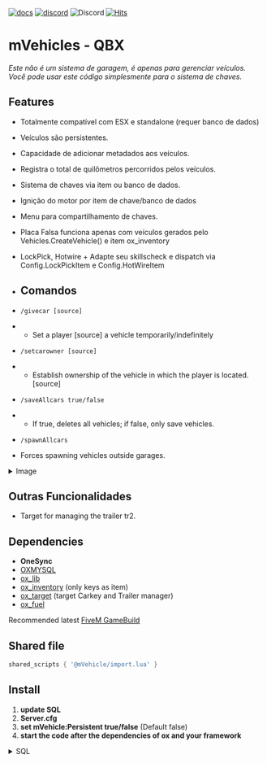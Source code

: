 
[![docs](https://img.shields.io/badge/Documents-Read-232323?logo=readthedocs&logoColor=white)](https://mono-scripts.gitbook.io/mono-docs/mono-documents/mvehicle)
[![discord](https://img.shields.io/badge/Join-Discord-blue?logo=discord&logoColor=white)](https://discord.gg/Vk7eY8xYV2)
![Discord](https://img.shields.io/discord/1048630711881568267?style=flat&label=Online%20Users&color=green)
[![Hits](https://hits.seeyoufarm.com/api/count/incr/badge.svg?url=https%3A%2F%2Fgithub.com%2FMono-94%2FmVehicle&count_bg=%23E9A711&title_bg=%23232323&icon=&icon_color=%23E7E7E7&title=hits&edge_flat=false)](https://hits.seeyoufarm.com)



# mVehicles  - QBX
*Este não é um sistema de garagem, é apenas para gerenciar veículos. Você pode usar este código simplesmente para o sistema de chaves.*

## Features
- Totalmente compatível com ESX e standalone (requer banco de dados)
- Veículos são persistentes.
- Capacidade de adicionar metadados aos veículos.
- Registra o total de quilômetros percorridos pelos veículos.
- Sistema de chaves via item ou banco de dados.
- Ignição do motor por item de chave/banco de dados
- Menu para compartilhamento de chaves.
- Placa Falsa funciona apenas com veículos gerados pelo Vehicles.CreateVehicle() e item ox_inventory
- LockPick, Hotwire + Adapte seu skillscheck e dispatch via Config.LockPickItem e Config.HotWireItem
 

- ## **Comandos**
 - `/givecar [source]`
 - - Set a player [source] a vehicle temporarily/indefinitely
 - `/setcarowner [source]`
  - - Establish ownership of the vehicle in which the player is located. [source]
 - `/saveAllcars true/false` 
 - - If true, deletes all vehicles; if false, only save vehicles.
 - `/spawnAllcars` 
 -  Forces spawning vehicles outside garages.
<details>
<summary>Image</summary>

![GiveCar](https://i.imgur.com/3ja1LQG.png)

![CarKeysMenu](https://i.imgur.com/b3eAY84.png)

![ManageVehicleKeys](https://i.imgur.com/82KfzBc.png)
</details>

## Outras Funcionalidades
- Target for managing the trailer tr2.

## Dependencies
* **OneSync**
* [OXMYSQL](https://github.com/overextended/oxmysql)
* [ox_lib](https://github.com/overextended/ox_lib)
* [ox_inventory](https://github.com/overextended/ox_inventory) (only keys as item)
* [ox_target](https://github.com/overextended/ox_target) (target Carkey and Trailer manager)
* [ox_fuel](https://github.com/overextended/ox_fuel) 

Recommended latest 
[FiveM  GameBuild](https://docs.fivem.net/docs/server-manual/server-commands#sv_enforcegamebuild-build)

## Shared file
```lua 
shared_scripts { '@mVehicle/import.lua' }
```


## Install 
1. **update SQL**
2. **Server.cfg**
3. **set mVehicle:Persistent true/false** (Default false) 
4. **start the code after the dependencies of ox and your framework**


<details>
<summary>SQL </summary>

# DataBase 
## QBOX 
- Original owned_vehicles 
- - to use it 'standalone' use this same database
```sql
CREATE TABLE `player_vehicles` (
	`id` INT(11) NOT NULL AUTO_INCREMENT,
	`license` VARCHAR(50) NULL DEFAULT NULL COLLATE 'utf8mb4_unicode_ci',
	`citizenid` VARCHAR(50) NULL DEFAULT NULL COLLATE 'utf8mb4_unicode_ci',
	`vehicle` VARCHAR(50) NULL DEFAULT NULL COLLATE 'utf8mb4_unicode_ci',
	`hash` VARCHAR(50) NULL DEFAULT NULL COLLATE 'utf8mb4_unicode_ci',
	`mods` LONGTEXT NULL DEFAULT NULL COLLATE 'utf8mb4_bin',
	`plate` VARCHAR(15) NOT NULL COLLATE 'utf8mb4_unicode_ci',
	`fakeplate` VARCHAR(50) NULL DEFAULT NULL COLLATE 'utf8mb4_unicode_ci',
	`garage` VARCHAR(50) NULL DEFAULT NULL COLLATE 'utf8mb4_unicode_ci',
	`fuel` INT(11) NULL DEFAULT '100',
	`engine` FLOAT NULL DEFAULT '1000',
	`body` FLOAT NULL DEFAULT '1000',
	`state` INT(11) NULL DEFAULT '1',
	`depotprice` INT(11) NOT NULL DEFAULT '0',
	`drivingdistance` INT(50) NULL DEFAULT NULL,
	`status` TEXT NULL DEFAULT NULL COLLATE 'utf8mb4_unicode_ci',
	`glovebox` LONGTEXT NULL DEFAULT NULL COLLATE 'utf8mb4_unicode_ci',
	`trunk` LONGTEXT NULL DEFAULT NULL COLLATE 'utf8mb4_unicode_ci',
	`mileage` INT(11) NULL DEFAULT '0',
	`coords` LONGTEXT NULL DEFAULT NULL COLLATE 'utf8mb4_unicode_ci',
	`lastparking` VARCHAR(100) NULL DEFAULT NULL COLLATE 'utf8mb4_unicode_ci',
	`type` VARCHAR(20) NOT NULL DEFAULT 'automobile' COLLATE 'utf8mb4_unicode_ci',
	`job` VARCHAR(20) NULL DEFAULT NULL COLLATE 'utf8mb4_unicode_ci',
	`pound` VARCHAR(60) NULL DEFAULT NULL COLLATE 'utf8mb4_unicode_ci',
	`stored` TINYINT(4) NOT NULL DEFAULT '0',
	`keys` LONGTEXT NULL DEFAULT '[]' COLLATE 'utf8mb4_unicode_ci',
	`metadata` LONGTEXT NULL DEFAULT NULL COLLATE 'utf8mb4_unicode_ci',
	`parking` VARCHAR(60) NULL DEFAULT NULL COLLATE 'utf8mb4_unicode_ci',
	PRIMARY KEY (`id`) USING BTREE,
	UNIQUE INDEX `plate` (`plate`) USING BTREE,
	INDEX `citizenid` (`citizenid`) USING BTREE,
	INDEX `license` (`license`) USING BTREE,
	CONSTRAINT `player_vehicles_ibfk_1` FOREIGN KEY (`citizenid`) REFERENCES `players` (`citizenid`) ON UPDATE CASCADE ON DELETE CASCADE,
	CONSTRAINT `player_vehicles_ibfk_2` FOREIGN KEY (`license`) REFERENCES `players` (`license`) ON UPDATE CASCADE ON DELETE CASCADE
)
COLLATE='utf8mb4_unicode_ci'
ENGINE=InnoDB
AUTO_INCREMENT=139
;

```

## How to use
- READING IS NOT LAVA


# Items 
<details>
<summary> Items </summary>


```lua
['carkey'] = {
	label = 'Carkey',
},

['lockpick'] = {
	label = 'Lockpick',
	weight = 160,
	decay = true,
	server = {
		export = 'mVehicle.lockpick'
	}
},

['hotwire'] = {
	label = 'Cutter',
	weight = 160,
	server = {
		export = 'mVehicle.hotwire'
	}
},

['fakeplate'] = {
	label = 'Fake Plate',
	consume = 0,
	server = {
		export = 'mVehicle.fakeplate'
	}
},
```
</details>

# Functions

**Vehicles.VehickeKeysMenu() Client**
```lua
--  all player vehicles
Vehicles.VehickeKeysMenu()

--  Specific plate, 
Vehicles.VehickeKeysMenu('MONO 420', function()
  print('On Close menu or Set/remove key player')
end)
``` 

**Vehicles.ItemCarKeysClient() Client**
* action = 'delete' or 'add' | string
* plate  =  vehicle plate    | string *GetVehicleNumberPlateText()*
```lua
  -- with shared import
  Vehicles.ItemCarKeysClient(action, plate)

    -- or 
  exports.mVehicle:ItemCarKeysClient(action, plate)
```

**Vehicles.ItemCarKeys() Server**
* source = player source    | number 
* action = 'delete' or 'add' | string
* plate  =  vehicle plate    | string 
```lua
  -- with shared import
  Vehicles.ItemCarKeys(source, action, plate)

  -- or ox_inventory export 
  -- add
  exports.ox_inventory:AddItem(source, 'carkey', 1, { plate = plate, description = plate })
  -- delete
  exports.ox_inventory:RemoveItem(source, 'carkey', 1, { plate = plate, description = plate })
 
 -- or 
  exports.mVehicle:ItemCarKeys(source, action, plate)
```

**Vehicles.CreateVehicle() Server**
```lua
local CreateVehicleData = {
    temporary = false, -- if vehicle temporary | date format 'YYYYMMDD HH:MM'     example '20240422 03:00' or false
    job = nil,  -- string or false, nil ...
    setOwner = true,    -- Set vehicle Owner? if Temporary date set true
    owner = 'char:12asd76asd5asdas',    -- player identifier
    coords = vector4(1.0, 1.0, 1.0, 1.0), --vector4 or table with xyzw
    -- Vehicle, you can set as many properties as you want
    vehicle = {                             
        model = 'sulta',                   -- required
        plate = Vehicles.GeneratePlate(),  -- required
        fuelLevel = 100,                   -- required
        color1 = [0,0,0],
        color2 = [0,0,0],                 
    },
}

Vehicles.CreateVehicle(CreateVehicleData, function(data, Vehicle)
   print(json.encode(data, { indent = true} ))

 -- Set Metadata
  Vehicle.SetMetadata('mono', { 
    smoke = 'seems to be very smoked', 
    hungry = 'the subject is very hungry'
  }) 
  Wait(1000)
  -- Get Metadata
  local metadata = Vehicle.GetMetadata('mono',)
  print(('%s, %s'):format(metadata.smoke, metadata.hungry))
  Wait(1000)
  -- delete espeific Metadata
  Vehicle.DeleteMetadata('mono', 'smoke')
  Wait(1000)
  -- Get new metadata
  local metadataNew = Vehicle.GetMetadata('mono')
  print(('%s'):format(metadataNew.hungry))
  Wait(1000)
  -- delete all metadata from 'mono' return nil 
  Vehicle.DeleteMetadata('mono')
  

  --GarageActions
  -- Store/Retry
  Vehicle.StoreVehicle('Pillbox Hill')

  Vehicle.RetryVehicle(CreateVehicleData.coords)

  -- impound
  Vehicle.ImpoundVehicle('Impound Car', 100, 'Vehicle impond', '2024/05/2 15:43')

  Vehicle.RetryImpound('Pillbox Hill', CreateVehicleData.coords)
end)

```
**Vehicles.GetClientProps()** *Server*
- Returns vehicle props
```lua
local vehicleProps = Vehicles.GetClientProps(SourceID, VehicleNetworkID)

```
**Vehicles.GetVehicle()** *Server*

```lua
local Vehicle = Vehicles.GetVehicle(entity) 
Vehicle.SetMetadata(key, data)
Vehicle.DeleteMetadata(key, value) 
Vehicle.GetMetadata(key)     
Vehicle.Savemetadata()
Vehicle.AddKey(source) 
Vehicle.RemoveKey(source)
Vehicle.GetKeys()
Vehicle.SaveProps(props)
Vehicle.StoreVehicle(parking)
Vehicle.RetryVehicle(coords)
Vehicle.ImpoundVehicle(impound, price, note, date, endPound)
Vehicle.RetryImpound(ToGarage, coords)
Vehicle.SetFakePlate(plate)
Vehicle.SetFakePlate(boolean)
Vehicle.DeleteVehicle(fromDatabaseBoolean)
```


**GetVehicleByPlate** *Server*
= Vehicles.GetVehicle()
```lua
 local Vehicles.GetVehicleByPlate(plate)
```

**Vehicles.GetVehicleId** *Server*
```lua 
local vehicle = Vehicles.GetVehicleId(id) 
```
**Delete All Vehicles** *Server*

```lua 
local AllVechiles = Vehicles.GetAllVehicles(source, VehicleTable, haveKeys) 
```

**Vehicles.GetAllVehicles()** *Server*
* soruce  = player source
* VehicleTable = boolean | true get vehicles from table mVehicles false get vehicles from DB
* haveKeys = boolean  | Have player keys ?
* return all vehicles from source

```lua 
local AllVechiles = Vehicles.GetAllVehicles(source, VehicleTable, haveKeys) 
```

**Set Vehicle Owner** *Server*
```lua 
Vehicles.SetVehicleOwner({
    job = ?,
    owner = ?,
    parking = ?,
    plate = ?,
    type = ?,
    vehicle = ?,
})
```

**SetCarOwner** *Server*
```lua
Vehicles.SetCarOwner(src)
```

**Delete All Vehicles** *Server*
```lua 
Vehicles.DelAllVehicles() 
```

**save all vehicles** *Server*
true/false to delete vehicles
```lua 
Vehicles.SaveAllVehicles(delete)
```

**plate exists?** *Server*
return boolean
```lua 
Vehicles.PlateExist(plate) 
```

**Generate plate** *Server*
return plate string
```lua 
Vehicles.GeneratePlate()
```



![image](https://i.imgur.com/Y9RXYBH.png)

